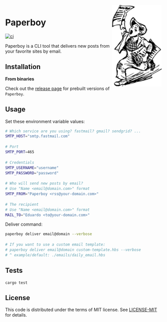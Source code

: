 <img src="https://raw.githubusercontent.com/eduardostuart/paperboy/main/.github/resources/paperboy.png" alt="Paperboy" width="160" align="right">

# Paperboy

[![ci](https://github.com/eduardostuart/paperboy/actions/workflows/ci.yml/badge.svg?branch=main)](https://github.com/eduardostuart/paperboy/actions/workflows/ci.yml)

Paperboy is a CLI tool that delivers new posts from your favorite sites by email.

## Installation

**From binaries**

Check out the [release page](https://github.com/eduardostuart/paperboy/releases/) for prebuilt versions of `Paperboy`.

## Usage

Set these environment variable values:

```bash
# Which service are you using? fastmail? gmail? sendgrid? ...
SMTP_HOST="smtp.fastmail.com"

# Port
SMTP_PORT=465

# Credentials
SMTP_USERNAME="username"
SMTP_PASSWORD="password"

# Who will send new posts by email?
# Use "Name <email@domain.com>" format
SMTP_FROM="Paperboy <rss@your-domain.com>"

# The recipient
# Use "Name <email@domain.com>" format
MAIL_TO="Eduardo <to@your-domain.com>"
```

Deliver command:

```bash
paperboy deliver email@domain --verbose

# If you want to use a custom email template:
# paperboy deliver email@domain custom-template.hbs --verbose
# ^ example/default: ./emails/daily_email.hbs
```

## Tests

```
cargo test
```

## License

This code is distributed under the terms of MIT license.
See [LICENSE-MIT](LICENSE-MIT) for details.
